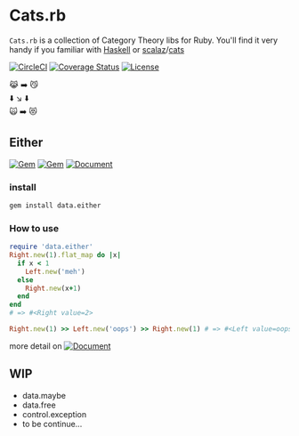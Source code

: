 # Cats.rb

`Cats.rb` is a collection of Category Theory libs for Ruby. You'll find it very handy if you familiar with [Haskell](http://haskell.org/) or [scalaz](https://github.com/scalaz/scalaz)/[cats](https://github.com/typelevel/cats)

[![CircleCI](https://circleci.com/gh/jcouyang/cats.rb.svg?style=svg)](https://circleci.com/gh/jcouyang/cats.rb)
[![Coverage Status](https://coveralls.io/repos/github/jcouyang/cats.rb/badge.svg?branch=master)](https://coveralls.io/github/jcouyang/cats.rb?branch=master)
[![License](http://img.shields.io/badge/license-MIT-yellowgreen.svg)](#license)

:joy_cat: :arrow_right: :smirk_cat: <br/>
:arrow_down:  :arrow_lower_right: :arrow_down:<br/>
:scream_cat: :arrow_right: :heart_eyes_cat:

## Either

[![Gem](https://img.shields.io/gem/v/data.either.svg?maxAge=2592000)](https://rubygems.org/gems/data.either)
[![Gem](https://img.shields.io/gem/dt/data.either.svg?maxAge=2592000)](https://rubygems.org/gems/data.either)
[![Document](http://img.shields.io/badge/docs-rdoc.info-blue.svg)](https://oyanglul.us/cats.rb )

### install

``` sh
gem install data.either
```

### How to use
```ruby
require 'data.either'
Right.new(1).flat_map do |x| 
  if x < 1
    Left.new('meh')
  else
    Right.new(x+1)
  end
end
# => #<Right value=2>

Right.new(1) >> Left.new('oops') >> Right.new(1) # => #<Left value=oops>
```

more detail on [![Document](http://img.shields.io/badge/docs-rdoc.info-blue.svg)](https://oyanglul.us/cats.rb )


## WIP
- data.maybe
- data.free
- control.exception
- to be continue...
